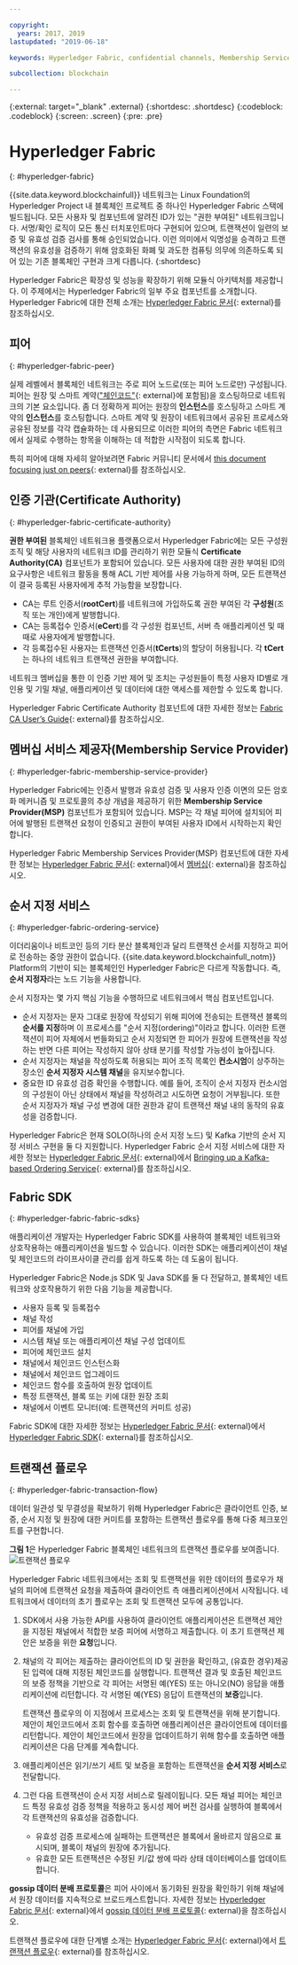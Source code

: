 ```yaml
---

copyright:
  years: 2017, 2019
lastupdated: "2019-06-18"

keywords: Hyperledger Fabric, confidential channels, Membership Service Provider, Linux Foundation, SDKs, modular architecture, permissioned network

subcollection: blockchain

---
```


{:external: target="_blank" .external}
{:shortdesc: .shortdesc}
{:codeblock: .codeblock}
{:screen: .screen}
{:pre: .pre}


# Hyperledger Fabric
{: #hyperledger-fabric}

{{site.data.keyword.blockchainfull}} 네트워크는 Linux Foundation의 Hyperledger Project 내 블록체인 프로젝트 중 하나인 Hyperledger Fabric 스택에 빌드됩니다. 모든 사용자 및 컴포넌트에 알려진 ID가 있는 "권한 부여된" 네트워크입니다. 서명/확인 로직이 모든 통신 터치포인트마다 구현되어 있으며, 트랜잭션이 일련의 보증 및 유효성 검증 검사를 통해 승인되었습니다. 이런 의미에서 익명성을 승격하고 트랜잭션의 유효성을 검증하기 위해 암호화된 화폐 및 과도한 컴퓨팅 의무에 의존하도록 되어 있는 기존 블록체인 구현과 크게 다릅니다.
{:shortdesc}

Hyperledger Fabric은 확장성 및 성능을 확장하기 위해 모듈식 아키텍처를 제공합니다. 이 주제에서는 Hyperledger Fabric의 일부 주요 컴포넌트를 소개합니다. Hyperledger Fabric에 대한 전체 소개는 [Hyperledger Fabric 문서](https://hyperledger-fabric.readthedocs.io/en/release-1.4/){: external}를 참조하십시오.

## 피어
{: #hyperledger-fabric-peer}

실제 레벨에서 블록체인 네트워크는 주로 피어 노드로(또는 피어 노드로만) 구성됩니다. 피어는 원장 및 스마트 계약(["체인코드"](https://hyperledger-fabric.readthedocs.io/en/release-1.4/developapps/chaincodenamespace.html){: external}에 포함됨)을 호스팅하므로 네트워크의 기본 요소입니다. 좀 더 정확하게 피어는 원장의 **인스턴스**를 호스팅하고 스마트 계약의 **인스턴스**를 호스팅합니다. 스마트 계약 및 원장이 네트워크에서 공유된 프로세스와 공유된 정보를 각각 캡슐화하는 데 사용되므로 이러한 피어의 측면은 Fabric 네트워크에서 실제로 수행하는 항목을 이해하는 데 적합한 시작점이 되도록 합니다.

특히 피어에 대해 자세히 알아보려면 Fabric 커뮤니티 문서에서 [this document focusing just on peers](https://hyperledger-fabric.readthedocs.io/en/release-1.4/peers/peers.html){: external}를 참조하십시오.

## 인증 기관(Certificate Authority)
{: #hyperledger-fabric-certificate-authority}

**권한 부여된** 블록체인 네트워크용 플랫폼으로서 Hyperledger Fabric에는 모든 구성원 조직 및 해당 사용자의 네트워크 ID를 관리하기 위한 모듈식 **Certificate Authority(CA)** 컴포넌트가 포함되어 있습니다. 모든 사용자에 대한 권한 부여된 ID의 요구사항은 네트워크 활동을 통해 ACL 기반 제어를 사용 가능하게 하며, 모든 트랜잭션이 결국 등록된 사용자에게 추적 가능함을 보장합니다.
* CA는 루트 인증서(**rootCert**)를 네트워크에 가입하도록 권한 부여된 각 **구성원**(조직 또는 개인)에게 발행합니다.
* CA는 등록접수 인증서(**eCert**)를 각 구성원 컴포넌트, 서버 측 애플리케이션 및 때때로 사용자에게 발행합니다.
* 각 등록접수된 사용자는 트랜잭션 인증서(**tCerts**)의 할당이 허용됩니다. 각 **tCert**는 하나의 네트워크 트랜잭션 권한을 부여합니다.

네트워크 멤버십을 통한 이 인증 기반 제어 및 조치는 구성원들이 특정 사용자 ID별로 개인용 및 기밀 채널, 애플리케이션 및 데이터에 대한 액세스를 제한할 수 있도록 합니다.

Hyperledger Fabric Certificate Authority 컴포넌트에 대한 자세한 정보는 [Fabric CA User’s Guide](https://hyperledger-fabric-ca.readthedocs.io/en/release-1.4/){: external}를 참조하십시오.

## 멤버십 서비스 제공자(Membership Service Provider)
{: #hyperledger-fabric-membership-service-provider}

Hyperledger Fabric에는 인증서 발행과 유효성 검증 및 사용자 인증 이면의 모든 암호화 메커니즘 및 프로토콜의 추상 개념을 제공하기 위한 **Membership Service Provider(MSP)** 컴포넌트가 포함되어 있습니다. MSP는 각 채널 피어에 설치되어 피어에 발행된 트랜잭션 요청이 인증되고 권한이 부여된 사용자 ID에서 시작하는지 확인합니다.

Hyperledger Fabric Membership Services Provider(MSP) 컴포넌트에 대한 자세한 정보는 [Hyperledger Fabric 문서](https://hyperledger-fabric.readthedocs.io/en/release-1.4/){: external}에서 [멤버십](https://hyperledger-fabric.readthedocs.io/en/release-1.4/membership/membership.html){: external}을 참조하십시오.

## 순서 지정 서비스
{: #hyperledger-fabric-ordering-service}

이더리움이나 비트코인 등의 기타 분산 블록체인과 달리 트랜잭션 순서를 지정하고 피어로 전송하는 중앙 권한이 없습니다. {{site.data.keyword.blockchainfull_notm}} Platform의
기반이 되는 블록체인인 Hyperledger Fabric은 다르게 작동합니다. 즉, **순서 지정자**라는 노드 기능을 사용합니다.

순서 지정자는 몇 가지 핵심 기능을 수행하므로 네트워크에서 핵심 컴포넌트입니다.

- 순서 지정자는 문자 그대로 원장에 작성되기 위해 피어에 전송되는 트랜잭션 블록의 **순서를 지정**하며 이 프로세스를
"순서 지정(ordering)"이라고 합니다. 이러한 트랜잭션이
피어 자체에서 번들화되고 순서 지정되면 한 피어가 원장에 트랜잭션을 작성하는 반면
다른 피어는 작성하지 않아 상태 분기를 작성할 가능성이 높아집니다.
- 순서 지정자는 채널을 작성하도록 허용되는 피어 조직 목록인 **컨소시엄**이
상주하는 장소인 **순서 지정자 시스템 채널**을 유지보수합니다.
- 중요한 ID 유효성 검증 확인을 수행합니다. 예를 들어, 조직이
순서 지정자 컨소시엄의 구성원이 아닌 상태에서 채널을 작성하려고 시도하면 요청이
거부됩니다. 또한 순서 지정자가 채널 구성 변경에 대한 권한과 같이 트랜잭션 채널 내의 동작의 유효성을
검증합니다.

Hyperledger Fabric은 현재 SOLO(하나의 순서 지정 노드) 및 Kafka 기반의 순서 지정 서비스 구현을 둘 다 지원합니다. Hyperledger Fabric 순서 지정 서비스에 대한 자세한 정보는 [Hyperledger Fabric 문서](https://hyperledger-fabric.readthedocs.io/en/release-1.4/){: external}에서 [Bringing up a Kafka-based Ordering Service](https://hyperledger-fabric.readthedocs.io/en/release-1.4/kafka.html){: external}를 참조하십시오.

## Fabric SDK
{: #hyperledger-fabric-fabric-sdks}

애플리케이션 개발자는 Hyperledger Fabric SDK를 사용하여 블록체인 네트워크와 상호작용하는 애플리케이션을 빌드할 수 있습니다. 이러한
SDK는 애플리케이션이 채널 및 체인코드의 라이프사이클 관리를 쉽게 하도록 하는 데 도움이 됩니다.

Hyperledger Fabric은 Node.js SDK 및 Java SDK를 둘 다 전달하고, 블록체인 네트워크와 상호작용하기 위한 다음 기능을 제공합니다.

* 사용자 등록 및 등록접수
* 채널 작성
* 피어를 채널에 가입
* 시스템 채널 또는 애플리케이션 채널 구성 업데이트
* 피어에 체인코드 설치
* 채널에서 체인코드 인스턴스화
* 채널에서 체인코드 업그레이드
* 체인코드 함수를 호출하여 원장 업데이트
* 특정 트랜잭션, 블록 또는 키에 대한 원장 조회
* 채널에서 이벤트 모니터(예: 트랜잭션의 커미트 성공)

Fabric SDK에 대한 자세한 정보는 [Hyperledger Fabric 문서](https://hyperledger-fabric.readthedocs.io/en/release-1.4/){: external}에서 [Hyperledger Fabric SDK](https://hyperledger-fabric.readthedocs.io/en/release-1.4/fabric-sdks.html){: external}를 참조하십시오.

## 트랜잭션 플로우
{: #hyperledger-fabric-transaction-flow}

데이터 일관성 및 무결성을 확보하기 위해 Hyperledger Fabric은 클라이언트 인증, 보증, 순서 지정 및 원장에 대한 커미트를 포함하는 트랜잭션 플로우를 통해 다중 체크포인트를 구현합니다.

**그림 1**은 Hyperledger Fabric 블록체인 네트워크의 트랜잭션 플로우를 보여줍니다.
![트랜잭션 플로우](../images/v10_txflow.svg "Hyperledger Fabric 네트워크의 트랜잭션 플로우")

Hyperledger Fabric 네트워크에서는 조회 및 트랜잭션을 위한 데이터의 플로우가 채널의 피어에 트랜잭션 요청을 제출하여 클라이언트 측 애플리케이션에서 시작됩니다. 네트워크에서 데이터의 초기 플로우는 조회 및 트랜잭션 모두에 공통입니다.

1. SDK에서 사용 가능한 API를 사용하여 클라이언트 애플리케이션은 트랜잭션 제안을 지정된 채널에서 적합한 보증 피어에 서명하고 제출합니다. 이 초기 트랜잭션 제안은 보증을 위한 **요청**입니다.
2. 채널의 각 피어는 제출하는 클라이언트의 ID 및 권한을 확인하고, (유효한 경우)제공된 입력에 대해 지정된 체인코드를 실행합니다. 트랜잭션 결과 및 호출된 체인코드의 보증 정책을 기반으로 각 피어는 서명된 예(YES) 또는 아니오(NO) 응답을 애플리케이션에 리턴합니다. 각 서명된 예(YES) 응답이 트랜잭션의 **보증**입니다.

	트랜잭션 플로우의 이 지점에서 프로세스는 조회 및 트랜잭션을 위해 분기합니다. 제안이 체인코드에서 조회 함수를 호출하면 애플리케이션은 클라이언트에 데이터를 리턴합니다. 제안이 체인코드에서 원장을 업데이트하기 위해 함수를 호출하면 애플리케이션은 다음 단계를 계속합니다.
3. 애플리케이션은 읽기/쓰기 세트 및 보증을 포함하는 트랜잭션을 **순서 지정 서비스**로 전달합니다.
4. 그런 다음 트랜잭션이 순서 지정 서비스로 릴레이됩니다. 모든 채널 피어는 체인코드 특정 유효성 검증 정책을 적용하고 동시성 제어 버전 검사를 실행하여 블록에서 각 트랜잭션의 유효성을 검증합니다.
	* 유효성 검증 프로세스에 실패하는 트랜잭션은 블록에서 올바르지 않음으로 표시되며, 블록이 채널의 원장에 추가됩니다.
	* 유효한 모든 트랜잭션은 수정된 키/값 쌍에 따라 상태 데이터베이스를 업데이트합니다.

**gossip 데이터 분배 프로토콜**은 피어 사이에서 동기화된 원장을 확인하기 위해 채널에서 원장 데이터를 지속적으로 브로드캐스트합니다. 자세한 정보는 [Hyperledger Fabric 문서](https://hyperledger-fabric.readthedocs.io/en/release-1.4/){: external}에서 [gossip 데이터 분배 프로토콜](https://hyperledger-fabric.readthedocs.io/en/release-1.4/gossip.html){: external}을 참조하십시오.

트랜잭션 플로우에 대한 단계별 소개는 [Hyperledger Fabric 문서](https://hyperledger-fabric.readthedocs.io/en/release-1.4/){: external}에서 [트랜잭션 플로우](https://hyperledger-fabric.readthedocs.io/en/release-1.4/txflow.html){: external}를 참조하십시오.
